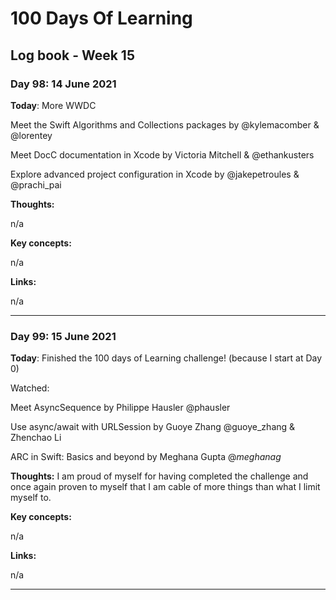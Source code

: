 # 100 Days Of Learning

## Log book - Week 15

### Day 98: 14 June 2021

**Today**: More WWDC

Meet the Swift Algorithms and Collections packages by @kylemacomber & @lorentey

Meet DocC documentation in Xcode by Victoria Mitchell & @ethankusters

Explore advanced project configuration in Xcode by @jakepetroules & @prachi_pai

**Thoughts:** 

n/a

**Key concepts:**

n/a

**Links:**

n/a

---

### Day 99: 15 June 2021

**Today**: Finished the 100 days of Learning challenge! (because I start at Day 0)

Watched:

Meet AsyncSequence by Philippe Hausler @phausler

Use async/await with URLSession by Guoye Zhang @guoye_zhang & Zhenchao Li

ARC in Swift: Basics and beyond by Meghana Gupta @_meghanag_

**Thoughts:** I am proud of myself for having completed the challenge and once again proven to myself that I am cable of more things than what I limit myself to.

**Key concepts:**

n/a

**Links:**

n/a

---
